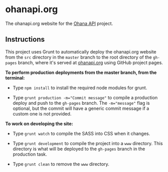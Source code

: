 ohanapi.org
===========

The ohanapi.org website for the [Ohana API](https://github.com/codeforamerica/ohana-api) project.

## Instructions

  This project uses Grunt to automatically deploy the ohanapi.org website from the `src` directory in the `master` branch to the root directory of the `gh-pages` branch, where it's served at [ohanapi.org](http://ohanapi.org) using GitHub project pages.

**To perform production deployments from the master branch, from the terminal:**

  - Type `npm install` to install the required node modules for grunt.

  - Type `grunt production -m="Commit message"` to compile a production deploy and push to the `gh-pages` branch. The `-m="message"` flag is optional, but the commit will have a generic commit message if a custom one is not provided.

**To work on developing the site:**

  - Type `grunt watch` to compile the SASS into CSS when it changes.

  - Type `grunt development` to compile the project into a `www` directory. This directory is what will be deployed to the `gh-pages` branch in the production task.

  - Type `grunt clean` to remove the `www` directory.
